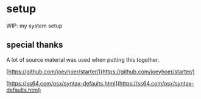 # setup
WIP: my system setup




## special thanks
A lot of source material was used when putting this together. 

[https://github.com/joeyhoer/starter/](https://github.com/joeyhoer/starter/) 

[https://ss64.com/osx/syntax-defaults.html](https://ss64.com/osx/syntax-defaults.html)